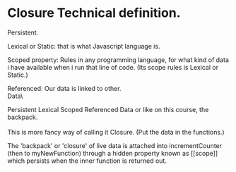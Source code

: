 # Closure Technical definition.

Persistent.

Lexical or Static: that is what Javascript language is.

Scoped property: Rules in any programming language, for what kind of data i have available when i run that line of code. (Its scope rules is Lexical or Static.)

Referenced: Our data is linked to other.\
Data\


Persistent Lexical Scoped Referenced Data or like on this course, the backpack.\
\
This is more fancy way of calling it Closure. (Put the data in the functions.)

The 'backpack' or 'closure' of live data is attached into incrementCounter (then to myNewFunction) through a hidden property known as \[\[scope]] which persists when the inner function is returned out.
